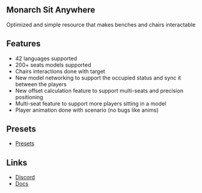 ## Monarch Sit Anywhere
Optimized and simple resource that makes benches and chairs interactable

## Features
- 42 languages supported
- 200+ seats models supported
- Chairs interactions done with target
- New model networking to support the occupied status and sync it between the players
- New offset calculation feature to support multi-seats and precision positioning
- Multi-seat feature to support more players sitting in a model
- Player animation done with scenario (no bugs like anims)

## Presets
- [Presets](https://github.com/Monarch-Development/monarch_presets)

## Links
- [Discord](https://discord.gg/WKtk65yBC6)
- [Docs](https://monarch-development.pages.dev/docs/monarch-resources/mnr_sitanywhere)